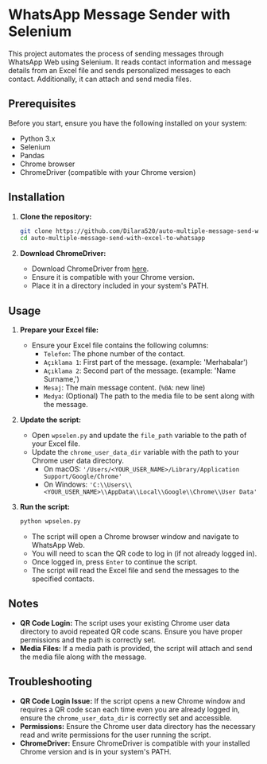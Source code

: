 # WhatsApp Message Sender with Selenium

This project automates the process of sending messages through WhatsApp Web using Selenium. It reads contact information and message details from an Excel file and sends personalized messages to each contact. Additionally, it can attach and send media files.

## Prerequisites

Before you start, ensure you have the following installed on your system:

- Python 3.x
- Selenium
- Pandas
- Chrome browser
- ChromeDriver (compatible with your Chrome version)

## Installation

1. **Clone the repository:**

    ```sh
    git clone https://github.com/Dilara520/auto-multiple-message-send-with-excel-to-whatsapp.git 
    cd auto-multiple-message-send-with-excel-to-whatsapp
    ```

3. **Download ChromeDriver:**

    - Download ChromeDriver from [here](https://sites.google.com/chromium.org/driver/downloads).
    - Ensure it is compatible with your Chrome version.
    - Place it in a directory included in your system's PATH.

## Usage

1. **Prepare your Excel file:**

    - Ensure your Excel file contains the following columns:
        - `Telefon`: The phone number of the contact.
        - `Açıklama 1`: First part of the message. (example: 'Merhabalar')
        - `Açıklama 2`: Second part of the message. (example: 'Name Surname,')
        - `Mesaj`: The main message content. (`%0A`: new line)
        - `Medya`: (Optional) The path to the media file to be sent along with the message.

2. **Update the script:**

    - Open `wpselen.py` and update the `file_path` variable to the path of your Excel file.
    - Update the `chrome_user_data_dir` variable with the path to your Chrome user data directory.
        - On macOS: `'/Users/<YOUR_USER_NAME>/Library/Application Support/Google/Chrome'`
        - On Windows: `'C:\\Users\\<YOUR_USER_NAME>\\AppData\\Local\\Google\\Chrome\\User Data'`

3. **Run the script:**

    ```sh
    python wpselen.py
    ```

    - The script will open a Chrome browser window and navigate to WhatsApp Web.
    - You will need to scan the QR code to log in (if not already logged in).
    - Once logged in, press `Enter` to continue the script.
    - The script will read the Excel file and send the messages to the specified contacts.

## Notes

- **QR Code Login:** The script uses your existing Chrome user data directory to avoid repeated QR code scans. Ensure you have proper permissions and the path is correctly set.
- **Media Files:** If a media path is provided, the script will attach and send the media file along with the message.

## Troubleshooting

- **QR Code Login Issue:** If the script opens a new Chrome window and requires a QR code scan each time even you are already logged in, ensure the `chrome_user_data_dir` is correctly set and accessible.
- **Permissions:** Ensure the Chrome user data directory has the necessary read and write permissions for the user running the script.
- **ChromeDriver:** Ensure ChromeDriver is compatible with your installed Chrome version and is in your system's PATH.

